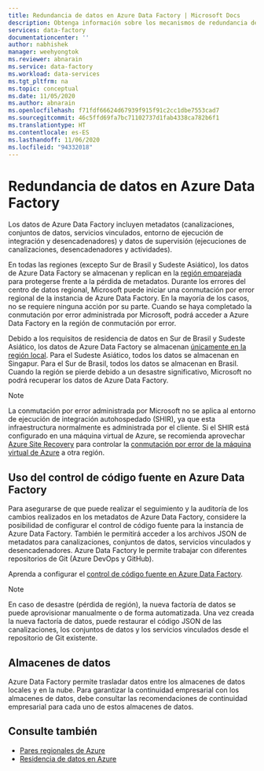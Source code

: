 ```yaml
---
title: Redundancia de datos en Azure Data Factory | Microsoft Docs
description: Obtenga información sobre los mecanismos de redundancia de metadatos en Azure Data Factory.
services: data-factory
documentationcenter: ''
author: nabhishek
manager: weehyongtok
ms.reviewer: abnarain
ms.service: data-factory
ms.workload: data-services
ms.tgt_pltfrm: na
ms.topic: conceptual
ms.date: 11/05/2020
ms.author: abnarain
ms.openlocfilehash: f71fdf66624d67939f915f91c2cc1dbe7553cad7
ms.sourcegitcommit: 46c5ffd69fa7bc71102737d1fab4338ca782b6f1
ms.translationtype: HT
ms.contentlocale: es-ES
ms.lasthandoff: 11/06/2020
ms.locfileid: "94332018"
---
```

# <a name="azure-data-factory-data-redundancy"></a>**Redundancia de datos en Azure Data Factory**

Los datos de Azure Data Factory incluyen metadatos (canalizaciones, conjuntos de datos, servicios vinculados, entorno de ejecución de integración y desencadenadores) y datos de supervisión (ejecuciones de canalizaciones, desencadenadores y actividades). 

En todas las regiones (excepto Sur de Brasil y Sudeste Asiático), los datos de Azure Data Factory se almacenan y replican en la [región emparejada](https://docs.microsoft.com/azure/best-practices-availability-paired-regions#azure-regional-pairs) para protegerse frente a la pérdida de metadatos. Durante los errores del centro de datos regional, Microsoft puede iniciar una conmutación por error regional de la instancia de Azure Data Factory. En la mayoría de los casos, no se requiere ninguna acción por su parte. Cuando se haya completado la conmutación por error administrada por Microsoft, podrá acceder a Azure Data Factory en la región de conmutación por error. 

Debido a los requisitos de residencia de datos en Sur de Brasil y Sudeste Asiático, los datos de Azure Data Factory se almacenan [únicamente en la región local](https://docs.microsoft.com/azure/storage/common/storage-redundancy#locally-redundant-storage). Para el Sudeste Asiático, todos los datos se almacenan en Singapur. Para el Sur de Brasil, todos los datos se almacenan en Brasil. Cuando la región se pierde debido a un desastre significativo, Microsoft no podrá recuperar los datos de Azure Data Factory.  

> [!NOTE]
> La conmutación por error administrada por Microsoft no se aplica al entorno de ejecución de integración autohospedado (SHIR), ya que esta infraestructura normalmente es administrada por el cliente. Si el SHIR está configurado en una máquina virtual de Azure, se recomienda aprovechar [Azure Site Recovery](https://docs.microsoft.com/azure/site-recovery/site-recovery-overview) para controlar la [conmutación por error de la máquina virtual de Azure](https://docs.microsoft.com/azure/site-recovery/azure-to-azure-architecture) a otra región.



## <a name="using-source-control-in-azure-data-factory"></a>**Uso del control de código fuente en Azure Data Factory**

Para asegurarse de que puede realizar el seguimiento y la auditoría de los cambios realizados en los metadatos de Azure Data Factory, considere la posibilidad de configurar el control de código fuente para la instancia de Azure Data Factory. También le permitirá acceder a los archivos JSON de metadatos para canalizaciones, conjuntos de datos, servicios vinculados y desencadenadores. Azure Data Factory le permite trabajar con diferentes repositorios de Git (Azure DevOps y GitHub). 

 Aprenda a configurar el [control de código fuente en Azure Data Factory](https://docs.microsoft.com/azure/data-factory/source-control). 

> [!NOTE]
> En caso de desastre (pérdida de región), la nueva factoría de datos se puede aprovisionar manualmente o de forma automatizada. Una vez creada la nueva factoría de datos, puede restaurar el código JSON de las canalizaciones, los conjuntos de datos y los servicios vinculados desde el repositorio de Git existente. 



## <a name="data-stores"></a>**Almacenes de datos**

Azure Data Factory permite trasladar datos entre los almacenes de datos locales y en la nube. Para garantizar la continuidad empresarial con los almacenes de datos, debe consultar las recomendaciones de continuidad empresarial para cada uno de estos almacenes de datos. 

 

## <a name="see-also"></a>Consulte también

- [Pares regionales de Azure](https://docs.microsoft.com/azure/best-practices-availability-paired-regions)
- [Residencia de datos en Azure](https://azure.microsoft.com/global-infrastructure/data-residency/) 
